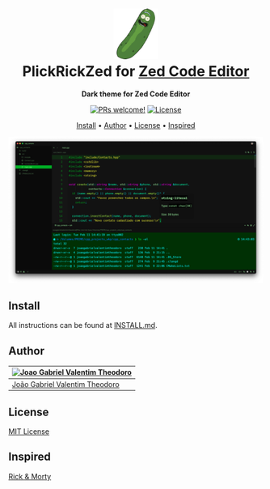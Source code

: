 <h1 align="center">
    <img src=".github/assets/img/pickle.png" alt="Pickle Rick" height="100" /> <br />
    PlickRickZed for <a href="https://zed.dev">Zed Code Editor</a>
</h1>
<p align="center" dir="auto">
  <strong>Dark theme for Zed Code Editor</strong>
</p>
<p align="center" dir="auto">
  <a target="_blank" rel="noopener noreferrer nofollow" href="https://camo.githubusercontent.com/e6a32b89e5f388861978760bdf0b0693fd052cf8021d04dd7f514664c6a70262/68747470733a2f2f696d672e736869656c64732e696f2f62616467652f5052732d77656c636f6d652d2532333546434336462e737667"><img src="https://camo.githubusercontent.com/e6a32b89e5f388861978760bdf0b0693fd052cf8021d04dd7f514664c6a70262/68747470733a2f2f696d672e736869656c64732e696f2f62616467652f5052732d77656c636f6d652d2532333546434336462e737667" alt="PRs welcome!" data-canonical-src="https://img.shields.io/badge/PRs-welcome-%235FCC6F.svg" style="max-width: 100%;"></a>
  <a target="_blank" rel="noopener noreferrer nofollow" href="https://camo.githubusercontent.com/e3607f5f952b0e068f125a0af75bf634196aed9525fea4c220758eb39612d998/68747470733a2f2f696d672e736869656c64732e696f2f62616467652f6c6963656e73652d4d49542d253233354643433646"><img alt="License" src="https://camo.githubusercontent.com/e3607f5f952b0e068f125a0af75bf634196aed9525fea4c220758eb39612d998/68747470733a2f2f696d672e736869656c64732e696f2f62616467652f6c6963656e73652d4d49542d253233354643433646" data-canonical-src="https://img.shields.io/badge/license-MIT-%235FCC6F" style="max-width: 100%;"></a>
</p>

<p align="center" dir="auto">
  <a href="#install">Install</a> •
  <a href="#author">Author</a> •
  <a href="#license">License</a> •
  <a href="#inspired">Inspired</a>   
</p>

<p align="center">
 <img src=".github/assets/img/picklerick_zed.png" alt="Zed Code Editor" />
</p>

<h2 tabindex="-1" class="heading-element" dir="auto" id="install">Install</h2>

<p dir="auto">All instructions can be found at <a href="INSTALL.md">INSTALL.md</a>.</p>

<h2 tabindex="-1" class="heading-element" dir="auto" id="author">Author</h2>

<table>
<thead>
<tr>
<th><a href="https://github.com/JoaoGaValentim"><img src="https://media-gru1-1.cdn.whatsapp.net/v/t61.24694-24/469588125_584895214128790_2437533532862272773_n.jpg?ccb=11-4&oh=01_Q5AaIGM4gI-rpc_vogHbBi1SL_sQKHLsRnKMhcREB7THZbyO&oe=67B89035&_nc_sid=5e03e0&_nc_cat=101" alt="Joao Gabriel Valentim Theodoro" height="100"></a></th>
</tr>
</thead>
<tbody>
<tr>
<td><a href="https://github.com/JoaoGaValentim">João Gabriel Valentim Theodoro</a></td>
</tr>
</tbody>
</table>

<h2 tabindex="-1" class="heading-element" dir="auto" id="license">License</h2>

<p dir="auto"><a href="LICENSE.md">MIT License</a></p>

<h2 tabindex="-1" class="heading-element" dir="auto" id="inspired">Inspired</h2>

<p dir="auto"><a href="https://rickandmorty.com">Rick & Morty</a></p>


